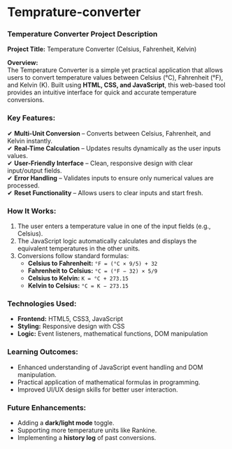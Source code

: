 # Temprature-converter
### **Temperature Converter Project Description**  

**Project Title:** Temperature Converter (Celsius, Fahrenheit, Kelvin)  

**Overview:**  
The Temperature Converter is a simple yet practical application that allows users to convert temperature values between Celsius (°C), Fahrenheit (°F), and Kelvin (K). Built using **HTML, CSS, and JavaScript**, this web-based tool provides an intuitive interface for quick and accurate temperature conversions.  

### **Key Features:**  
✔ **Multi-Unit Conversion** – Converts between Celsius, Fahrenheit, and Kelvin instantly.  
✔ **Real-Time Calculation** – Updates results dynamically as the user inputs values.  
✔ **User-Friendly Interface** – Clean, responsive design with clear input/output fields.  
✔ **Error Handling** – Validates inputs to ensure only numerical values are processed.  
✔ **Reset Functionality** – Allows users to clear inputs and start fresh.  

### **How It Works:**  
1. The user enters a temperature value in one of the input fields (e.g., Celsius).  
2. The JavaScript logic automatically calculates and displays the equivalent temperatures in the other units.  
3. Conversions follow standard formulas:  
   - **Celsius to Fahrenheit:** `°F = (°C × 9/5) + 32`  
   - **Fahrenheit to Celsius:** `°C = (°F − 32) × 5/9`  
   - **Celsius to Kelvin:** `K = °C + 273.15`  
   - **Kelvin to Celsius:** `°C = K − 273.15`  

### **Technologies Used:**  
- **Frontend:** HTML5, CSS3, JavaScript  
- **Styling:** Responsive design with CSS 
- **Logic:** Event listeners, mathematical functions, DOM manipulation  

### **Learning Outcomes:**  
- Enhanced understanding of JavaScript event handling and DOM manipulation.  
- Practical application of mathematical formulas in programming.  
- Improved UI/UX design skills for better user interaction.  

### **Future Enhancements:**  
- Adding a **dark/light mode** toggle.  
- Supporting more temperature units like Rankine.  
- Implementing a **history log** of past conversions.  
